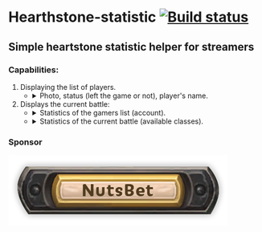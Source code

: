 # Hearthstone-statistic [![Build status](https://ci.appveyor.com/api/projects/status/99yn4qa10tegbyc9?svg=true)](https://ci.appveyor.com/project/1271/hearthstone-statistic)

## Simple heartstone statistic helper for streamers

### Capabilities:

1. Displaying the list of players.
    - <details>
        <summary>Photo, status (left the game or not), player's name.</summary>
        
        ![Main page photo 1](docs/main_1.jpg)
        ![Main page photo 2](docs/main_2.jpg)
        ![Main page photo 3](docs/main_3.jpg)
      
      </details>
1. Displays the current battle:
    - <details>
        <summary>Statistics of the gamers list (account).</summary>
        
        ![Statistics page photo 1](docs/gamers.jpg)
        
      </details>
    - <details>
        <summary>Statistics of the current battle (available classes).</summary>
        
        ![Statistics page photo 2](docs/statistic.jpg)

      </details>

### Sponsor
[![NugsBet](docs/nutsbet-logo.png)](https://nutsbet2.com)
